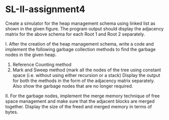 # SL-II-assignment4
Create a simulator for the heap management schema using linked list as shown in the given figure. The  program output should display the adjacency matrix for the above schema for each Root 1 and Root 2  separately.

I. After the creation of the heap management schema, write a code and implement the following garbage collection methods to find the garbage nodes in the given heap.
  1. Reference Counting method
  2. Mark and Sweep method (mark all the nodes of the tree using constant space (i.e. without using either recursion or a stack)
Display the output for both the methods in the form of the adjacency matrix separately. Also show the garbage nodes that are no longer required.

II. For the garbage nodes, implement the merge memory technique of free space management and make sure that the adjacent blocks are merged together. Display the size of the freed and merged memory in terms of bytes.
